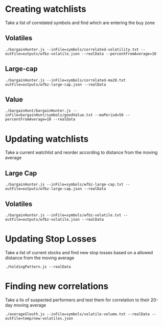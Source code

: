 # Creating watchlists
Take a list of correlated symbols and find which are entering the buy zone
## Volatiles
```
./bargainHunter.js --inFile=symbols/correlated-volatility.txt --outFile=outputs/wfbz-volatile.json --realData --percentFromAverage=10
```
## Large-cap
```
./bargainHunter.js --inFile=symbols/correlated-ma20.txt outFile=outputs/wfbz-large-cap.json --realData
```

## Value
```
./bargainHunt/bargainHunter.js --inFile=bargainHunt/symbols/goodValue.txt --maPeriod=50 --percentFromAverage=10 --realData
```

# Updating watchlists
Take a current watchlist and reorder according to distance from the moving average
## Large Cap
```
./bargainHunter.js --inFile=symbols/wfbz-large-cap.txt --outFile=outputs/wfbz-large-cap.json --realData 
```

## Volatiles
```
./bargainHunter.js --inFile=symbols/wfbz-volatile.txt --outFile=outputs/wfbz-volatile.json --realData 
```

# Updating Stop Losses
Take a list of current stocks and find new stop losses based on a allowed distance from the moving average
```
./holdingPattern.js --realData
```

# Finding new correlations
Take a lis of suspected performers and test them for correlation to their 20-day moving average
```
./averageSleuth.js --inFile=symbols/volatile-volume.txt --realData --outFile=temp/new-volatiles.json
```